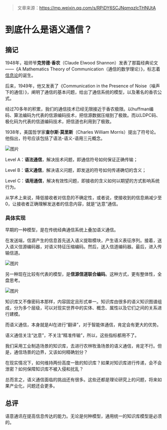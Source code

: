 > 文章来源：https://mp.weixin.qq.com/s/RPiDY6SCJNqmqzlcTHNUtA

# 到底什么是语义通信？



## 摘记

1948年，祖师爷**克劳德·香农**（Claude Elwood Shannon）发表了那篇经典论文——《A Mathematics Theory of Communication（通信的数学理论）》，标志着<u>信息论</u>的诞生。

后来，1949年，他又发表了《Communication in the Presence of Noise（噪声下的通信）》，阐明了通信的基本问题，给出了通信系统的模型，以及著名的香农公式。

经过70多年的积累，我们的通信技术已经无限接近于香农极限。以huffman编码、算法编码为代表的信源编码技术，把信源数据压缩到了极致。而以LDPC码、极化码为代表的信道编码技术，把信道也利用到了极致。



1938年，美国哲学家**查尔斯·莫里斯**（Charles William Morris）提出了符号论。他指出，符号应该包括了语法-语义-语用三元概念。

![图片](https://mmbiz.qpic.cn/sz_mmbiz_png/pUm6Hxkd437eaz5qbzciaXh2REljsDZA67WCiabQEicHQL7XmBZqP0g1iaia2KZyy5UJwTFZtBgcLUBKjdpa7KWrTpw/640?wx_fmt=png&tp=webp&wxfrom=5&wx_lazy=1&wx_co=1)

Level A：**语法通信**，解决技术问题，即通信符号如何保证正确传输；

Level B：**语义通信**，解决语义问题，即发送的符号如何传递确切的含义；

Level C：**语用通信**，解决有效性问题，即接收的含义如何以期望的方式影响系统行为。

从学术上来说，降低接收者对信息的不确定性，或者说，使接收到的信息熵减少至0，让接收者正确理解发送者的信息内容，就是“达意”通信。



### 具体实现

早期的一种模型，是在传统经典通信系统上叠加语义通信。

在发送端，信源产生的信息首先送入语义提取模块，产生语义表征序列。接着，送入语义信源编码器，对语义特征压缩编码。然后，送入信道编码器。最后，进入传输信道。

![图片](https://mmbiz.qpic.cn/sz_mmbiz_png/pUm6Hxkd437eaz5qbzciaXh2REljsDZA62CuwKLLodicB19AIRKia7DwheIZ7IZsB4x3hlfJJuNUHaQPKib5MfYcLA/640?wx_fmt=png&tp=webp&wxfrom=5&wx_lazy=1&wx_co=1)

另一种现在比较有代表的模型，是**信源信道联合编码**。这种方式，更有整体性，全盘思考。

![图片](https://mmbiz.qpic.cn/sz_mmbiz_png/pUm6Hxkd437eaz5qbzciaXh2REljsDZA6akjx2aw2fnyqznArBaobH99ymRibKHLOg1qsW1VFkwOjQnR0iawVxyWQ/640?wx_fmt=png&tp=webp&wxfrom=5&wx_lazy=1&wx_co=1)

知识库又不像密码本那样，内容固定且形式单一。知识库由很多的语义知识图谱组成，分为多个层级，可以对现实世界中的实体、概念、属性以及它们之间的关系进行建模。

而语义通信，本身就是AI在进行“翻译”，对于智能体通信，肯定会有更大的优势。

语义通信关注“达意”，不关注“精准传输”，所以，这些指标都用不了。

我们采用工业制造场景的知识库，去进行农林牧渔场景的语义通信，肯定不行。但是，通信场景的边界，又该如何精确划分？

在现实情况下，如何维持两份高度一致的知识库？如果对知识库进行传递，会不会泄密？如何保障知识库不被入侵和扰乱？

总而言之，语义通信面临的挑战还有很多。这些还都是理论研究上的问题，将来如果产业化，问题还会更多。



## 总评

语意通讯在提高信息传达的能力。无论是何种模型，通用统一的知识库模型是必须的。